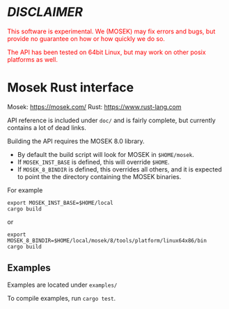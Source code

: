 # *DISCLAIMER*

<font color="red">
This software is experimental. We (MOSEK) may fix errors and bugs, but provide
no guarantee on how or how quickly we do so.

The API has been tested on 64bit Linux, but may work on other posix platforms as well.
</font>

# Mosek Rust interface

Mosek:
    https://mosek.com/
Rust:
     https://www.rust-lang.com

API reference is included under `doc/` and is fairly complete, but currently contains a lot of dead links.

Building the API requires the MOSEK 8.0 library.
- By default the build script will look for MOSEK in `$HOME/mosek`.
- If `MOSEK_INST_BASE` is defined, this will override `$HOME`.
- If `MOSEK_8_BINDIR` is defined, this overrides all others, and it is
  expected to point the the directory containing the MOSEK binaries.

For example
```
export MOSEK_INST_BASE=$HOME/local
cargo build
```
or
```
export MOSEK_8_BINDIR=$HOME/local/mosek/8/tools/platform/linux64x86/bin
cargo build
```

## Examples

Examples are located under `examples/`

To compile examples, run `cargo test`.

